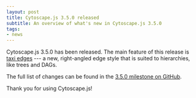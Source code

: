 ```yaml
---
layout: post
title: Cytoscape.js 3.5.0 released
subtitle: An overview of what's new in Cytoscape.js 3.5.0
tags:
- news
---
```


Cytoscape.js 3.5.0 has been released. The main feature of this release is [taxi edges](https://github.com/cytoscape/cytoscape.js/issues/2306) --- a new, right-angled edge style that is suited to hierarchies, like trees and DAGs.

The full list of changes can be found in the [3.5.0 milestone on GitHub](https://github.com/cytoscape/cytoscape.js/milestone/134?closed=1).

Thank you for using Cytoscape.js!
